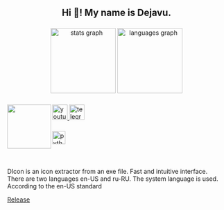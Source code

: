 <h2 align="center">Hi 👋! My name is Dejavu.</h2>

###

<div align="center">
  <img src="https://github-readme-stats.vercel.app/api?username=dejavugd&hide_title=false&hide_rank=false&show_icons=true&include_all_commits=true&count_private=true&disable_animations=false&theme=dark&locale=en&hide_border=false" height="150" alt="stats graph"  />
  <img src="https://github-readme-stats.vercel.app/api/top-langs?username=dejavugd&locale=en&hide_title=false&layout=compact&card_width=320&langs_count=5&theme=dark&hide_border=false" height="150" alt="languages graph"  />
</div>

###

<img align="left" height="101" src="https://github.com/dejavugd/DIcon/blob/master/src/Dejavu.ico"  />

###

<div align="left">
  <a href="https://www.youtube.com/@Dejavu_GD" target="_blank">
    <img src="https://img.shields.io/static/v1?message=Youtube&logo=youtube&label=&color=grey&logoColor=white&labelColor=&style=for-the-badge" height="35" alt="youtube logo"  />
  </a>
  <a href="https://t.me/+PyorPD4vULEyODBi" target="_blank">
    <img src="https://img.shields.io/static/v1?message=Telegram&logo=telegram&label=&color=blue&logoColor=white&labelColor=&style=for-the-badge" height="35" alt="telegram logo"  />
  </a>
</div>

###

<div align="left">
  <img src="https://cdn.jsdelivr.net/gh/devicons/devicon/icons/python/python-original.svg" height="30" alt="python logo"  />
</div>

###

<br clear="both">

<p align="left">DIcon is an icon extractor from an exe file. Fast and intuitive interface. There are two languages en-US and ru-RU. The system language is used. According to the en-US standard</p>

<p align="left"><a href=https://github.com/dejavugd/DIcon/releases>Release</a></p>

###
